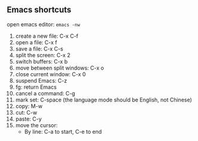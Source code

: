 ## Emacs shortcuts

open emacs editor: `emacs -nw`

1. create a new file: C-x C-f
2. open a file: C-x f
3. save a file: C-x C-s
4. split the screen: C-x 2
5. switch buffers: C-x b
6. move between split windows: C-x o
7. close current window: C-x 0
8. suspend Emacs: C-z
9. fg: return Emacs
10. cancel a command: C-g
11. mark set: C-space (the language mode should be English, not Chinese)
12. copy: M-w
13. cut: C-w
14. paste: C-y
15. move the cursor:
    - By line: C-a to start, C-e to end
